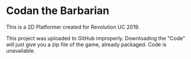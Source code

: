 # Codan the Barbarian
This is a 2D Platformer created for Revolution UC 2019.

This project was uploaded to GitHub improperly. Downloading the "Code" will just give you a zip file of the game, already packaged. Code is unavailable.

